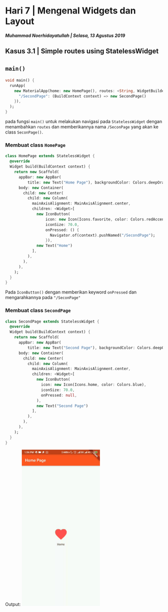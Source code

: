 # Hari 7 | Mengenal Widgets dan Layout

##### Muhammad Noerhidayatullah | Selasa, 13 Agustus 2019

## Kasus 3.1 | Simple routes using StatelessWidget

## `main()`

```dart
void main() {
  runApp(
    new MaterialApp(home: new HomePage(), routes: <String, WidgetBuilder>{
      "/SecondPage": (BuildContext context) => new SecondPage()
    }),
  );
}
```

pada fungsi `main()` untuk melakukan navigasi pada `StatelessWidget` dengan menambahkan `routes` dan memberikannya nama `/SeconPage` yang akan ke class `SeconPage()`.

### Membuat class `HomePage`

```dart
class HomePage extends StatelessWidget {
  @override
  Widget build(BuildContext context) {
    return new Scaffold(
      appBar: new AppBar(
          title: new Text("Home Page"), backgroundColor: Colors.deepOrange),
      body: new Container(
        child: new Center(
          child: new Column(
            mainAxisAlignment: MainAxisAlignment.center,
            children: <Widget>[
              new IconButton(
                  icon: new Icon(Icons.favorite, color: Colors.redAccent),
                  iconSize: 70.0,
                  onPressed: () {
                    Navigator.of(context).pushNamed("/SecondPage");
                  }),
              new Text("Home")
            ],
          ),
        ),
      ),
    );
  }
}
```

Pada `IconButton()` dengan memberikan keyword `onPressed` dan mengarahkannya pada `"/SeconPage"`

### Membuat class `SecondPage`

```dart
class SecondPage extends StatelessWidget {
  @override
  Widget build(BuildContext context) {
    return new Scaffold(
      appBar: new AppBar(
          title: new Text("Second Page"), backgroundColor: Colors.deepOrange),
      body: new Container(
        child: new Center(
          child: new Column(
            mainAxisAlignment: MainAxisAlignment.center,
            children: <Widget>[
              new IconButton(
                icon: new Icon(Icons.home, color: Colors.blue),
                iconSize: 70.0,
                onPressed: null,
              ),
              new Text("Second Page")
            ],
          ),
        ),
      ),
    );
  }
}
```

Output:
<img src='assets/images/kasus3_1.gif' height="500">
